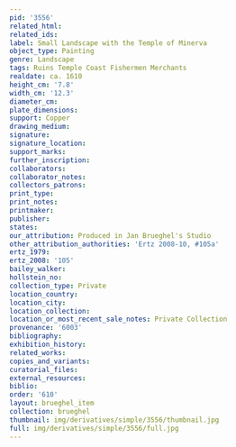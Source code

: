 ```yaml
---
pid: '3556'
related_html: 
related_ids: 
label: Small Landscape with the Temple of Minerva
object_type: Painting
genre: Landscape
tags: Ruins Temple Coast Fishermen Merchants
realdate: ca. 1610
height_cm: '7.8'
width_cm: '12.3'
diameter_cm: 
plate_dimensions: 
support: Copper
drawing_medium: 
signature: 
signature_location: 
support_marks: 
further_inscription: 
collaborators: 
collaborator_notes: 
collectors_patrons: 
print_type: 
print_notes: 
printmaker: 
publisher: 
states: 
our_attribution: Produced in Jan Brueghel's Studio
other_attribution_authorities: 'Ertz 2008-10, #105a'
ertz_1979: 
ertz_2008: '105'
bailey_walker: 
hollstein_no: 
collection_type: Private
location_country: 
location_city: 
location_collection: 
location_or_most_recent_sale_notes: Private Collection
provenance: '6003'
bibliography: 
exhibition_history: 
related_works: 
copies_and_variants: 
curatorial_files: 
external_resources: 
biblio: 
order: '610'
layout: brueghel_item
collection: brueghel
thumbnail: img/derivatives/simple/3556/thumbnail.jpg
full: img/derivatives/simple/3556/full.jpg
---
```

